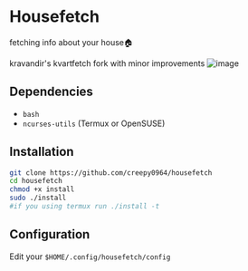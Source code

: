 # Housefetch
fetching info about your house🏠

kravandir's kvartfetch fork with minor improvements
![image](https://github.com/Creepy0964/housefetch/assets/59210160/dd092166-2d02-4b36-823d-80215fd6c697)


## Dependencies
- `bash`
- `ncurses-utils` (Termux or OpenSUSE)

## Installation
```zsh
git clone https://github.com/creepy0964/housefetch
cd housefetch
chmod +x install
sudo ./install
#if you using termux run ./install -t
```
## Configuration
Edit your ``$HOME/.config/housefetch/config ``
